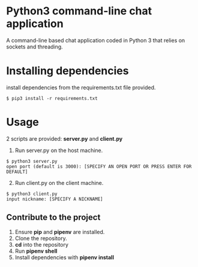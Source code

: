 # Python3 command-line chat application

A command-line based chat application coded in Python 3 that relies on sockets and threading.  

# Installing dependencies
install dependencies from the requirements.txt file provided.
~~~
$ pip3 install -r requirements.txt
~~~ 

# Usage

2 scripts are provided: **server.py** and **client.py**

1. Run server.py on the host machine.
~~~
$ python3 server.py 
open port (default is 3000): [SPECIFY AN OPEN PORT OR PRESS ENTER FOR DEFAULT]
~~~
2. Run client.py on the client machine.
~~~
$ python3 client.py
input nickname: [SPECIFY A NICKNAME]
~~~
## Contribute to the project
1) Ensure **pip** and **pipenv** are installed.
2) Clone the repository.
3) **cd** into the repository
4) Run **pipenv shell**
5) Install dependencies with **pipenv install**
